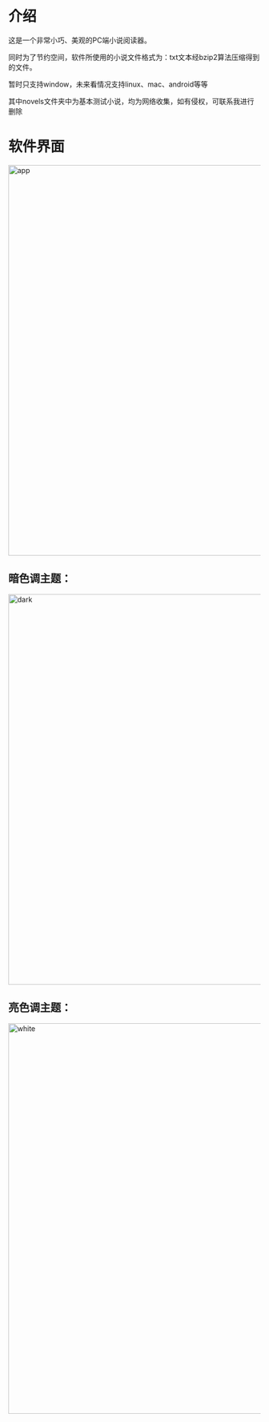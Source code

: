 # 介绍

这是一个非常小巧、美观的PC端小说阅读器。

同时为了节约空间，软件所使用的小说文件格式为：txt文本经bzip2算法压缩得到的文件。

暂时只支持window，未来看情况支持linux、mac、android等等

其中novels文件夹中为基本测试小说，均为网络收集，如有侵权，可联系我进行删除

# 软件界面

<img width="780" alt="app" src="https://github.com/ys928/XunYou/assets/80371119/559e33a9-5d44-4999-8ef6-1602fb98d672">

## 暗色调主题：

<img width="780" alt="dark" src="https://github.com/ys928/XunYou/assets/80371119/d9f2d4f2-7561-4646-85dd-1ec05088fff6">

## 亮色调主题：

<img width="780" alt="white" src="https://github.com/ys928/XunYou/assets/80371119/ad34b952-229f-4fb9-85fa-514277035e4e">
